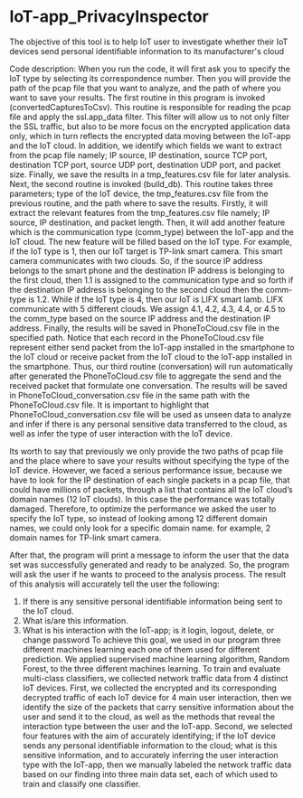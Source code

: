 # IoT-app_PrivacyInspector
The objective of this tool is to help IoT user to investigate whether their IoT devices send personal identifiable information to its manufacturer's cloud


Code description: 
When you run the code, it will first ask you to specify the IoT type by selecting its correspondence number. Then you will provide the path of the pcap file that you want
to analyze, and the path of where you want to save your results. 
The first routine in this program is invoked (convertedCapturesToCsv). This routine is responsible for reading the pcap file and apply the ssl.app_data filter. 
This filter will allow us to not only filter the SSL traffic, but also to be more focus on the encrypted application data only, which in turn reflects the encrypted data
moving between the IoT-app and the IoT cloud. In addition, we identify which fields we want to extract from the pcap file namely; IP source, IP destination, source TCP port,
destination TCP port, source UDP port, destination UDP port, and packet size. Finally, we save the results in a tmp_features.csv file for later analysis. 
Next, the second routine is invoked (build_db). This routine takes three parameters; type of the IoT device, the tmp_features.csv file from the previous routine,
and the path where to save the results. Firstly, it will extract the relevant features from the tmp_features.csv file namely; IP source, IP destination, and packet length. 
Then, it will add another feature which is the communication type (comm_type) between the IoT-app and the IoT cloud. The new feature will be filled based on the IoT type. 
For example, if the IoT type is 1, then our IoT target is TP-link smart camera. This smart camera communicates with two clouds. So, if the source IP address belongs to 
the smart phone and the destination IP address is belonging to the first cloud, then 1.1 is assigned to the communication type and so forth if the destination IP address 
is belonging to the second cloud then the comm-type is 1.2. While if the IoT type is 4, then our IoT is LIFX smart lamb. LIFX communicate with 5 different clouds. 
We assign 4.1, 4.2, 4.3, 4.4, or 4.5 to the comm_type based on the source IP address and the destination IP address. Finally, the results will be saved in PhoneToCloud.csv file 
in the specified path. Notice that each record in the PhoneToCloud.csv file represent either send packet from the IoT-app installed in the smartphone to the IoT cloud or receive
packet from the IoT cloud to the IoT-app installed in the smartphone. Thus, our third routine (conversation) will run automatically after generated the PhoneToCloud.csv file 
to aggregate the send and the received packet that formulate one conversation. The results will be saved in PhoneToCloud_conversation.csv file in the same path with 
the PhoneToCloud.csv file. 
It is important to highlight that PhoneToCloud_conversation.csv file will be used as unseen data to analyze and infer if there is any personal sensitive data transferred to the 
cloud, as well as infer the type of user interaction with the IoT device.

Its worth to say that previously we only provide the two paths of pcap file and the place where to save your results without specifying the type of the IoT device. 
However, we faced a serious performance issue, because we have to look for the IP destination of each single packets in a pcap file, that could have millions of packets, 
through a list that contains all the IoT cloud’s domain names (12 IoT clouds). In this case the performance was totally damaged. 
Therefore, to optimize the performance we asked the user to specify the IoT type, so instead of looking among 12 different domain names, we could only look for a specific domain
name. for example, 2 domain names for TP-link smart camera. 

After that, the program will print a message to inform the user that the data set was successfully generated and ready to be analyzed. So, the program will ask the user 
if he wants to proceed to the analysis process. The result of this analysis will accurately tell the user the following:
1.	If there is any sensitive personal identifiable information being sent to the IoT cloud.
2.	What is/are this information.
3.	What is his interaction with the IoT-app; is it login, logout, delete, or change password
To achieve this goal, we used in our program three different machines learning each one of them used for different prediction. 
We applied supervised machine learning algorithm, Random Forest, to the three different machines learning. 
To train and evaluate multi-class classifiers, we collected network traffic data from 4 distinct IoT devices. 
First, we collected the encrypted and its corresponding decrypted traffic of each IoT device for 4 main user interaction, then we identify the size of the packets 
that carry sensitive information about the user and send it to the cloud, as well as the methods that reveal the interaction type between the user and the IoT-app. 
Second, we selected four features with the aim of accurately identifying; if the IoT device sends any personal identifiable information to the cloud; 
what is this sensitive information, and to accurately inferring the user interaction type with the IoT-app, then we manually labeled the network traffic data 
based on our finding into three main data set, each of which used to train and classify one classifier. 




